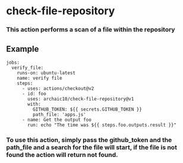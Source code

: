 # check-file-repository
### This action performs a scan of a file within the repository

## Example
```
jobs:
  verify_file:
    runs-on: ubuntu-latest
    name: verify file
    steps:
      - uses: actions/checkout@v2
      - id: foo
        uses: archaic10/check-file-repository@v1
        with:
          GITHUB_TOKEN: ${{ secrets.GITHUB_TOKEN }}
          path_file: 'apps.js'
      - name: Get the output foo
        run: echo "The time was ${{ steps.foo.outputs.result }}"
```
### To use this action, simply pass the github_token and the path_file and a search for the file will start, if the file is not found the action will return not found.

